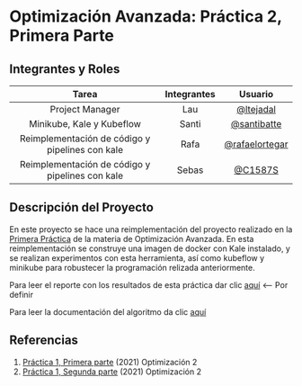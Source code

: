 # Optimización Avanzada: Práctica 2, Primera Parte

## Integrantes y Roles

|Tarea | Integrantes | Usuario |
|:---:|:---:|:---:|
|Project Manager|Lau|[@ltejadal](https://github.com/ltejadal)|
|Minikube, Kale y Kubeflow|Santi|[@santibatte](https://github.com/santibatte)|
|Reimplementación de código y pipelines con kale|Rafa|[@rafaelortegar](https://github.com/rafaelortegar)|
|Reimplementación de código y pipelines con kale|Sebas|[@C1587S](https://github.com/C1587S)|

## Descripción del Proyecto

 En este proyecto se hace una reimplementación del proyecto realizado en la [Primera Práctica](https://github.com/optimizacion-2-2021-1-gh-classroom/practica-1-segunda-parte-ltejadal) de la materia de Optimización Avanzada. En esta reimplementación se construye una imagen de docker con Kale instalado, y se realizan experimentos con esta herramienta, así como kubeflow y minikube para robustecer la programación relizada anteriormente.
 
Para leer el reporte con los resultados de esta práctica dar clic [aquí]() <-- Por definir

Para leer la documentación del algoritmo da clic [aquí](https://optimizacion-2-2021-1-gh-classroom.github.io/practica-1-segunda-parte-ltejadal/)


## Referencias

1. [Práctica 1, Primera parte](https://github.com/optimizacion-2-2021-1-gh-classroom/practica-1-primera-parte-ltejadal) (2021) Optimización 2
2. [Práctica 1, Segunda parte](https://github.com/optimizacion-2-2021-1-gh-classroom/practica-1-segunda-parte-ltejadal) (2021) Optimización 2
